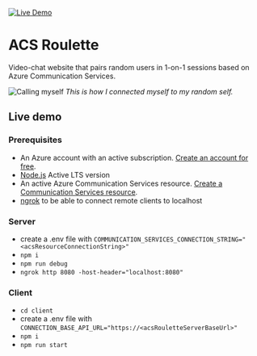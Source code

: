 [![Live Demo](https://img.shields.io/badge/live-demo-brightgreen.svg)](https://petr-acs-roulette-server.azurewebsites.net/)

# ACS Roulette

Video-chat website that pairs random users in 1-on-1 sessions based on Azure Communication Services.


![Calling myself](https://user-images.githubusercontent.com/9810625/127651732-9441052f-7cbf-4b49-858c-5bfd375fec09.png)
*This is how I connected myself to my random self.*

## Live demo


### Prerequisites

- An Azure account with an active subscription. [Create an account for free](https://azure.microsoft.com/free/?WT.mc_id=A261C142F).
- [Node.js](https://nodejs.org/en/) Active LTS version
- An active Azure Communication Services resource. [Create a Communication Services resource](https://docs.microsoft.com/azure/communication-services/quickstarts/create-communication-resource).
- [ngrok](https://ngrok.com/) to be able to connect remote clients to localhost

### Server

- create a .env file with `COMMUNICATION_SERVICES_CONNECTION_STRING="<acsResourceConnectionString>"`
- `npm i`
- `npm run debug`
- `ngrok http 8080 -host-header="localhost:8080"`

### Client

- `cd client`
- create a .env file with `CONNECTION_BASE_API_URL="https://<acsRouletteServerBaseUrl>"`
- `npm i`
- `npm run start`
